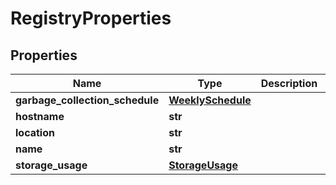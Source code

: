 # RegistryProperties

## Properties
| Name | Type | Description | Notes |
| ------------ | ------------- | ------------- | ------------- |
| **garbage_collection_schedule** | [**WeeklySchedule**](WeeklySchedule.md) |  | [optional]  |
| **hostname** | **str** |  | [optional]  |
| **location** | **str** |  |  |
| **name** | **str** |  |  |
| **storage_usage** | [**StorageUsage**](StorageUsage.md) |  | [optional]  |


